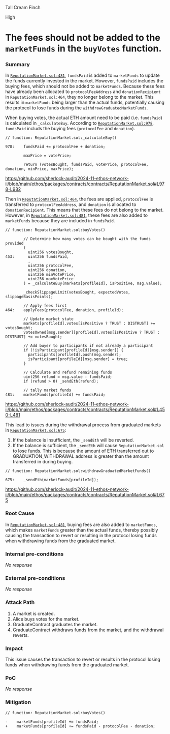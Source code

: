 Tall Cream Finch

High

# The fees should not be added to the `marketFunds` in the `buyVotes` function.

### Summary


In [`ReputationMarket.sol:481`](https://github.com/sherlock-audit/2024-11-ethos-network-ii/blob/main/ethos/packages/contracts/contracts/ReputationMarket.sol#L481), `fundsPaid` is added to `marketFunds` to update the funds currently invested in the market. However, `fundsPaid` includes the buying fees, which should not be added to `marketFunds`. Because these fees have already been allocated to `protocolFeeAddress` and `donationRecipient` in `ReputationMarket.sol:464`, they no longer belong to the market. This results in `marketFunds` being larger than the actual funds, potentially causing the protocol to lose funds during the `withdrawGraduatedMarketFunds`.

When buying votes, the actual ETH amount need to be paid (i.e. `fundsPaid`) is calculated in `_calculateBuy`. According to [`ReputationMarket.sol:978`](https://github.com/sherlock-audit/2024-11-ethos-network-ii/blob/main/ethos/packages/contracts/contracts/ReputationMarket.sol#L978), `fundsPaid` includs the buying fees (`protocolFee` and `donation`).
```solidity
// function: ReputationMarket.sol:_calculateBuy()

978:    fundsPaid += protocolFee + donation;

        maxPrice = votePrice;

        return (votesBought, fundsPaid, votePrice, protocolFee, donation, minPrice, maxPrice);
```
https://github.com/sherlock-audit/2024-11-ethos-network-ii/blob/main/ethos/packages/contracts/contracts/ReputationMarket.sol#L978-L982


Then in [`ReputationMarket.sol:464`](https://github.com/sherlock-audit/2024-11-ethos-network-ii/blob/main/ethos/packages/contracts/contracts/ReputationMarket.sol#L464), the fees are applied, `protocolFee` is transferred to `protocolFeeAddress`, and `donation` is allocated to `donationRecipient`. This means that these fees do not belong to the market. However, in [`ReputationMarket.sol:481`](https://github.com/sherlock-audit/2024-11-ethos-network-ii/blob/main/ethos/packages/contracts/contracts/ReputationMarket.sol#L481), these fees are also added to `marketFunds` because they are included in `fundsPaid`.
```solidity
// function: ReputationMarket.sol:buyVotes()

        // Determine how many votes can be bought with the funds provided
        (
          uint256 votesBought,
453:      uint256 fundsPaid,
          ,
          uint256 protocolFee,
          uint256 donation,
          uint256 minVotePrice,
          uint256 maxVotePrice
        ) = _calculateBuy(markets[profileId], isPositive, msg.value);

        _checkSlippageLimit(votesBought, expectedVotes, slippageBasisPoints);

        // Apply fees first
464:    applyFees(protocolFee, donation, profileId);

        // Update market state
        markets[profileId].votes[isPositive ? TRUST : DISTRUST] += votesBought;
        votesOwned[msg.sender][profileId].votes[isPositive ? TRUST : DISTRUST] += votesBought;

        // Add buyer to participants if not already a participant
        if (!isParticipant[profileId][msg.sender]) {
          participants[profileId].push(msg.sender);
          isParticipant[profileId][msg.sender] = true;
        }

        // Calculate and refund remaining funds
        uint256 refund = msg.value - fundsPaid;
        if (refund > 0) _sendEth(refund);

        // tally market funds
481:    marketFunds[profileId] += fundsPaid;
```
https://github.com/sherlock-audit/2024-11-ethos-network-ii/blob/main/ethos/packages/contracts/contracts/ReputationMarket.sol#L450-L481

This lead to issues during the withdrawal process from graduated markets in [`ReputationMarket.sol:675`](https://github.com/sherlock-audit/2024-11-ethos-network-ii/blob/main/ethos/packages/contracts/contracts/ReputationMarket.sol#L675):
1. If the balance is insufficient, the `_sendEth` will be reverted.
2. If the balance is sufficient, the `_sendEth` will cause `ReputationMarket.sol` to lose funds.
This is because the amount of ETH transferred out to GRADUATION_WITHDRAWAL address is greater than the amount transferred in during buying.
```solidity
// function: ReputationMarket.sol:withdrawGraduatedMarketFunds()

675:    _sendEth(marketFunds[profileId]);  
```
https://github.com/sherlock-audit/2024-11-ethos-network-ii/blob/main/ethos/packages/contracts/contracts/ReputationMarket.sol#L675

### Root Cause

In [`ReputationMarket.sol:481`](https://github.com/sherlock-audit/2024-11-ethos-network-ii/blob/main/ethos/packages/contracts/contracts/ReputationMarket.sol#L481), buying fees are also added to `marketFunds`, which makes `marketFunds` greater than the actual funds, thereby possibly causing the transaction to revert or resulting in the protocol losing funds when withdrawing funds from the graduated market.

### Internal pre-conditions

_No response_

### External pre-conditions

_No response_

### Attack Path

1. A market is created.
2. Alice buys votes for the market.
3. GraduateContract graduates the market.
4. GraduateContract withdraws funds from the market, and the withdrawal reverts.

### Impact

This issue causes the transaction to revert or results in the protocol losing funds when withdrawing funds from the graduated market.

### PoC

_No response_

### Mitigation

```solidity
// function: ReputationMarket.sol:buyVotes()

-    marketFunds[profileId] += fundsPaid;
+    marketFunds[profileId] += fundsPaid - protocolFee - donation;
```